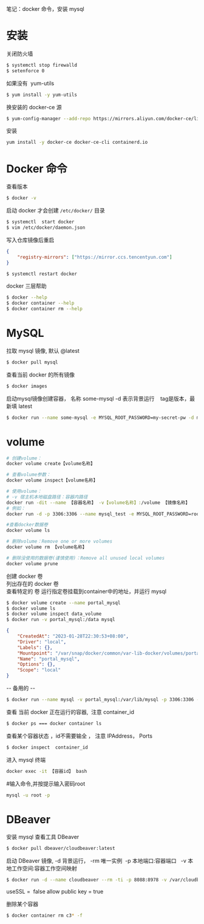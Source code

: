 笔记：docker 命令，安装 mysql

# 安装
关闭防火墙
```bash
$ systemctl stop firewalld
$ setenforce 0
```
如果没有  yum-utils
```bash
$ yum install -y yum-utils
```
换安装的 docker-ce 源
```bash
$ yum-config-manager --add-repo https://mirrors.aliyun.com/docker-ce/linux/centos/docker-ce.repo 
```
安装
```bash
yum install -y docker-ce docker-ce-cli containerd.io
```
# Docker 命令
查看版本
```bash
$ docker -v
```
启动 docker 才会创建 `/etc/docker/` 目录
```bash
$ systemctl  start docker
$ vim /etc/docker/daemon.json
```
写入仓库镜像后重启
```json
{
    "registry-mirrors": ["https://mirror.ccs.tencentyun.com"]
}
```
```bash
$ systemctl restart docker
```
docker 三层帮助
```bash
$ docker --help
$ docker container --help
$ docker container rm --help
```
# MySQL
拉取 mysql 镜像, 默认 @latest
```bash
$ docker pull mysql
```
查看当前 docker 的所有镜像
```bash
$ docker images
```
启动mysql镜像创建容器， 名称 some-mysql  -d 表示背景运行    tag是版本，最新填 latest
```bash
$ docker run --name some-mysql -e MYSQL_ROOT_PASSWORD=my-secret-pw -d mysql:tag
```
# volume
```bash
# 创建volume：
docker volume create【volume名称】

# 查看volume参数：
docker volume inspect【volume名称】

# 使用volume：
# -v 宿主机本地磁盘路径：容器内路径
docker run -dit --name 【容器名称】 -v【volume名称】:/volume 【镜像名称】
# 例如：
docker run -d -p 3306:3306 --name mysql_test -e MYSQL_ROOT_PASSWORD=root -v volume-mysql:/var/lib/mysql mysql:5.7

#查看docker数据卷
docker volume ls

# 删除volume：Remove one or more volumes
docker volume rm 【volume名称】

# 删除没使用的数据卷(谨慎使用)：Remove all unused local volumes
docker volume prune
```
创建 docker 卷  
列出存在的 docker 卷  
查看特定的 卷
运行指定卷挂载到container中的地址，并运行 mysql
```bash
$ docker volume create --name portal_mysql
$ docker volume ls
$ docker volume inspect data_volume
$ docker run -v portal_mysql:/data mysql
```
```json
{
    "CreatedAt": "2023-01-28T22:30:53+08:00",
    "Driver": "local",
    "Labels": {},
    "Mountpoint": "/var/snap/docker/common/var-lib-docker/volumes/portal_mysql/_data",
    "Name": "portal_mysql",
    "Options": {},
    "Scope": "local"
}
```

-- 备用的 -- 
```bash
$ docker run --name mysql -v portal_mysql:/var/lib/mysql -p 3306:3306 -e MYSQL_ROOT_PASSWORD=123456 -d mysql:latest
```
查看 当前 docker 正在运行的容器,  注意 container_id
```bash
$ docker ps === docker container ls
```
查看某个容器状态 ，id不需要输全 ， 注意 IPAddress， Ports
```bash
$ docker inspect  container_id  
```

进入 mysql 终端
```bash
docker exec -it 【容器id】 bash
```

#输入命令,并按提示输入密码root
```bash
mysql -u root -p
```
# DBeaver
安装 mysql 查看工具 DBeaver
```bash
$ docker pull dbeaver/cloudbeaver:latest
```
启动 DBeaver 镜像, -d 背景运行， -rm 唯一实例  -p 本地端口:容器端口   -v 本地工作空间:容器工作空间映射
```bash
$ docker run -d --name cloudbeaver --rm -ti -p 8088:8978 -v /var/cloudbeaver/workspace:/opt/cloudbeaver/workspace dbeaver/cloudbeaver:latest
```
useSSL =  false 
allow public key = true  

删除某个容器
```bash
$ docker container rm c3* -f
```